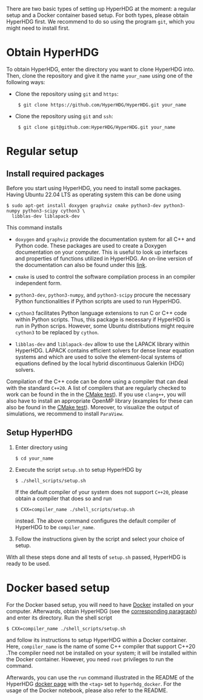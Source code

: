 There are two basic types of setting up HyperHDG at the moment: a regular setup and a Docker
container based setup. For both types, please obtain HyperHDG first. We recommend to do so using the
program `git`, which you might need to install first.


# Obtain HyperHDG

To obtain HyperHDG, enter the directory you want to clone HyperHDG into. Then, clone the repository
and give it the name `your_name` using one of the following ways:

- Clone the repository using `git` and `https`:

       $ git clone https://github.com/HyperHDG/HyperHDG.git your_name

- Clone the repository using `git` and `ssh`:

       $ git clone git@github.com:HyperHDG/HyperHDG.git your_name


# Regular setup

## Install required packages

Before you start using HyperHDG, you need to install some packages. Having Ubuntu 22.04 LTS as
operating system this can be done using

    $ sudo apt-get install doxygen graphviz cmake python3-dev python3-numpy python3-scipy cython3 \
      libblas-dev liblapack-dev


This command installs

- `doxygen` and `graphviz` provide the documentation system for all C++ and Python code. These
packages are used to create a Doxygen documentation on your computer. This is useful to look up 
interfaces and properties of functions utilized in HyperHDG. An on-line version of the documentation
can also be found under this [link](https://hyperhdg.github.io/auto_pages/doxygen).

- `cmake` is used to control the software compilation process in an compiler independent form.

- `python3-dev`, `python3-numpy`, and `python3-scipy` procure the necessary Python functionalities
if Python scripts are used to run HyperHDG.

- `cython3` facilitates Python language extensions to run C or C++ code within Python scripts. Thus,
this package is necessary if HyperHDG is run in Python scrips. However, some Ubuntu distributions
might require `cython3` to be replaced by `cython`.

- `libblas-dev` and `liblapack-dev` allow to use the LAPACK library within HyperHDG. LAPACK contains
efficient solvers for dense linear equation systems and which are used to solve the element-local
systems of equations defined by the local hybrid discontinuous Galerkin (HDG) solvers.


Compilation of the C++ code can be done using a compiler that can deal with the standard `C++20`. A
list of compilers that are regularly checked to work can be found in the in the [CMake test](
../blob/main/.github/workflows/cmake.yml)).  If you use `clang++`, you will also have to install
an appropriate OpenMP library (examples for these can also be found in the [CMake test](
../blob/main/.github/workflows/cmake.yml)). Moreover, to visualize the output of simulations, we
recommend to install `ParaView`.


## Setup HyperHDG

1. Enter directory using

       $ cd your_name

2. Execute the script `setup.sh` to setup HyperHDG by

       $ ./shell_scripts/setup.sh

   If the default compiler of your system does not support `C++20`, please obtain a compiler that
   does so and run

       $ CXX=compiler_name ./shell_scripts/setup.sh

   instead. The above command configures the default compiler of HyperHDG to be `compiler_name`.

3. Follow the instructions given by the script and select your choice of setup.


With all these steps done and all tests of `setup.sh` passed, HyperHDG is ready to be used.


# Docker based setup

For the Docker based setup, you will need to have [Docker](https://www.docker.com/) installed on
your computer. Afterwards, obtain HyperHDG (see the [corresponding paragraph](#obtain-hyperhdg)) and
enter its directory. Run the shell script

    $ CXX=compiler_name ./shell_scripts/setup.sh

and follow its instructions to setup HyperHDG within a Docker container.
Here, `compiler_name` is the name of some C++ compiler that support C++20 .The compiler need not be
installed on your system; it will be installed within the Docker container. However, you need `root`
privileges to run the command.

Afterwards, you can use the `run` command illustrated in the README of the HyperHDG [docker page](
https://github.com/HyperHDG/docker) with the `<tag>` set to `hyperhdg_docker`. For the usage of the
Docker notebook, please also refer to the README.

